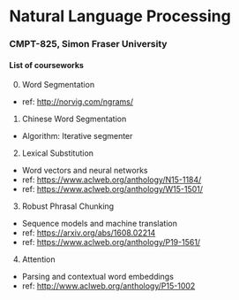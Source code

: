 
# Natural Language Processing
### CMPT-825, Simon Fraser University

#### List of courseworks
0. Word Segmentation
- ref: http://norvig.com/ngrams/

1. Chinese Word Segmentation
- Algorithm: Iterative segmenter

2. Lexical Substitution
- Word vectors and neural networks
- ref: https://www.aclweb.org/anthology/N15-1184/
- ref: https://www.aclweb.org/anthology/W15-1501/

3. Robust Phrasal Chunking
- Sequence models and machine translation
- ref: https://arxiv.org/abs/1608.02214
- ref: https://www.aclweb.org/anthology/P19-1561/

4. Attention
- Parsing and contextual word embeddings
- ref: http://www.aclweb.org/anthology/P15-1002
